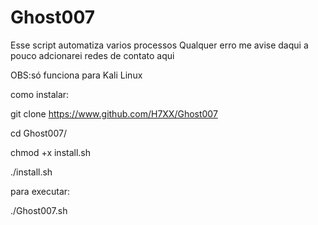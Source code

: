 # Ghost007
Esse script automatiza varios processos 
Qualquer erro me avise 
daqui a pouco adcionarei redes de contato aqui
 
OBS:só funciona para Kali Linux
 
como instalar:
 
git clone https://www.github.com/H7XX/Ghost007 
 
cd Ghost007/
 
chmod +x install.sh
 
./install.sh
 
para executar:
 
./Ghost007.sh
